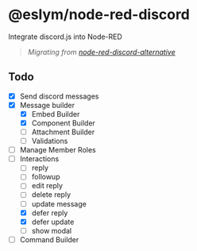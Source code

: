 # @eslym/node-red-discord

Integrate discord.js into Node-RED

> _Migrating from [node-red-discord-alternative](https://github.com/eslym/node-red-discord-alternative)_

## Todo

-   [x] Send discord messages
-   [x] Message builder
    -   [x] Embed Builder
    -   [x] Component Builder
    -   [ ] Attachment Builder
    -   [ ] Validations
-   [ ] Manage Member Roles
-   [ ] Interactions
    -   [ ] reply
    -   [ ] followup
    -   [ ] edit reply
    -   [ ] delete reply
    -   [ ] update message
    -   [x] defer reply
    -   [x] defer update
    -   [ ] show modal
-   [ ] Command Builder
